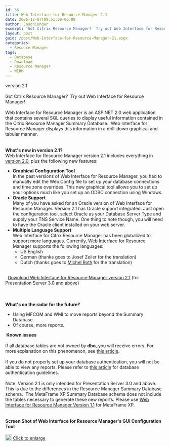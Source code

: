 ```yaml
---
id: 36
title: Web Interface for Resource Manager 2.1
date: 2006-12-07T09:51:00-06:00
author: JasonConger
excerpt: 'Got Citrix Resource Manager?  Try out Web Interface for Resource Manager! Web Interface for Resource Manager is an ASP.NET 2.0 web application that contains several SQL queries to display useful information contained in the Citrix Resource Manager Summary Database.'
layout: post
guid: /post/Web-Interface-for-Resource-Manager-21.aspx
categories:
  - Resouce Manager
tags:
  - Database
  - Download
  - Resource Manager
  - WIRM
---
```

<p><img style="float: right; padding-left: 15px" src="http://www.jasonconger.com/images/articleImages/WIRM/software_box.gif" alt="" /> version 2.1 <br /><br />Got Citrix Resource Manager? &nbsp;Try out Web Interface for Resource Manager!<br /><br />Web Interface for Resource Manager is an ASP.NET 2.0 web application that contains several SQL queries to display useful information contained in the Citrix Resource Manager Summary Database.&nbsp; Web Interface for Resource Manager displays this information in a drill-down graphical and tabular manner.<br /><br /><br /><strong>What's new in version 2.1?</strong><br />Web Interface for Resource Manager version 2.1 includes everything in <a href="http://www.jasonconger.com/ShowPost.aspx?strID=839f0872-3da0-4b8d-8327-4908c779b166">version 2.0</a>, plus the following new features:</p>
<ul>
<li><strong>Graphical Configuration Tool</strong><br />In the past versions of Web Interface for Resource Manager, you had to manually edit the Web.Config file to set up your database connections and time zone overrides. This new graphical tool allows you to set up your options much like you set up an ODBC connection using Windows. </li>
<li><strong>Oracle Support</strong><br />Many of you have asked for an Oracle version of Web Interface for Resource Manager. Version 2.1 has Oracle support integrated. Just open the configuration tool, select Oracle as your Database Server Type and supply your TNS Service Name. One thing to note though, you will need to have the Oracle client installed on your web server. </li>
<li><strong>Multiple Language Support</strong><br />Web Interface for Citrix Resource Manager has been globalized to support more languages. Currently, Web Interface for Resource Manager supports the following languages:
<ul>
<li>US English</li>
<li>German (thanks goes to Josef Zeiler for the translation)</li>
<li>Dutch (thanks goes to <a href="http://www.thincomputing.net/" target="_blank">Michel Roth</a> for the translation)</li>
</ul>
</li>
</ul>
<p><br />&nbsp;<img src="http://www.jasonconger.com/images/zip_small.gif" alt="" align="absBottom" /> <a href="http://www.jasonconger.com/downloads/JasonConger.com_WIRMv21.zip">Download Web Interface for Resource Manager version 2.1</a> (for Presentation Server 3.0 and above)&nbsp;<br /><br /><br /><br /><strong>What's on the radar for the future?</strong></p>
<ul>
<li>Using MFCOM and WMI to move reports beyond the Summary Database.</li>
<li>Of course, more reports.</li>
</ul>
<p><strong><img src="http://www.jasonconger.com/images/warning.gif" alt="" align="absBottom" /> Known issues</strong><br /><br />If all database tables are not owned by <strong>dbo</strong>, you will receive errors. For more explanation on this phenomenon, see <a href="http://www.sqlservercentral.com/columnists/kKellenberger/understandingobjectownership.asp" target="_blank">this article</a>. <br /><br />If you do not properly set up your database authentication, you will not be able to view any reports. Please refer to <a href="http://msdn.microsoft.com/library/default.asp?url=/library/en-us/adminsql/ad_security_47u6.asp" target="_blank">this article</a> for database authentication guidelines.<br /><br />Note: Version 2.1 is only intended for Presentation Server 3.0 and above. This is due to the differences in the Resource Manager Summary Database schema.&nbsp; The MetaFrame XP Summary Database schema does not include the tables necessary to generate these new reports. Please use <a href="http://www.jasonconger.com/ShowPost.aspx?strID=89d8e6a3-5e50-46b9-8a94-1f8f9793ae93">Web Interface for Resource Manager Version 1.1</a> for MetaFrame XP.<br /><br /><br /><strong>Screen Shot of Web Interface for Resource Manager's GUI Configuration Tool</strong><br /><br /><img src="http://www.jasonconger.com/images/articleImages/WIRM/v2.1/config_small.gif" alt="" /><br /><img src="http://www.jasonconger.com/images/magnify.gif" alt="" width="20" height="20" align="absBottom" /> <a class="enlarge" href="http://www.jasonconger.com/images/articleImages/WIRM/v2.1/config_large.gif" target="_blank">Click to enlarge</a></p>